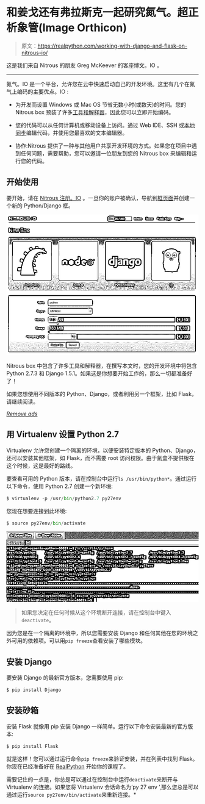 # 和姜戈还有弗拉斯克一起研究氮气。超正析象管(Image Orthicon)

> 原文：<https://realpython.com/working-with-django-and-flask-on-nitrous-io/>

这是我们来自 Nitrous 的朋友 Greg McKeever 的客座博文。IO 。

* * *

氮气。IO 是一个平台，允许您在云中快速启动自己的开发环境。这里有几个在氮气上编码的主要优点。IO :

*   为开发而设置 Windows 或 Mac OS 节省无数小时(或数天)的时间。您的 Nitrous box 预装了许多[工具和解释器](http://help.nitrous.io/box-interpreters-and-tools/?utm_source=realpython.com&utm_medium=blog&utm_content=nitrous_io_python_dev_environment)，因此您可以立即开始编码。

*   您的代码可以从任何计算机或移动设备上访问。通过 Web IDE、SSH 或[本地同步](http://www.nitrous.io/mac?utm_source=realpython.com&utm_medium=blog&utm_content=nitrous_io_python_dev_environment)编辑代码，并使用您最喜欢的文本编辑器。

*   协作:Nitrous 提供了一种与其他用户共享开发环境的方式。如果您在项目中遇到任何问题，需要帮助，您可以邀请一位朋友到您的 Nitrous box 来编辑和运行您的代码。

## 开始使用

要开始，请在 [Nitrous 注册。IO](http://www.nitrous.io?utm_source=realpython.com&utm_medium=blog&utm_content=nitrous_io_python_dev_environment) 。一旦你的账户被确认，导航到[框页面](https://www.nitrous.io/app#/boxes)并创建一个新的 Python/Django 框。

[![Nitrous.IO "New Box" Screenshot](img/cf56447ce609ea42440d0899c0617e4e.png)](https://files.realpython.com/media/nitrous-create-python-box.81a29a41034a.png)

Nitrous box 中包含了许多工具和解释器，在撰写本文时，您的开发环境中将包含 Python 2.7.3 和 Django 1.5.1。如果这是你想要开始工作的，那么一切都准备好了！

如果您想使用不同版本的 Python、Django，或者利用另一个框架，比如 Flask，请继续阅读。

[*Remove ads*](/account/join/)

## 用 Virtualenv 设置 Python 2.7

Virtualenv 允许您创建一个隔离的环境，以便安装特定版本的 Python、Django，还可以安装其他框架，如 Flask，而不需要 root 访问权限。由于氮盒不提供根在这个时候，这是最好的路线。

要查看可用的 Python 版本，请在控制台中运行`ls /usr/bin/python*`。通过运行以下命令，使用 Python 2.7 创建一个新环境:

```py
$ virtualenv -p /usr/bin/python2.7 py27env
```

您现在想要连接到此环境:

```py
$ source py27env/bin/activate
```

[![Nitrous Virtualenv Setup for Python 2.7](img/2b8cbaa8eb57366f75665165615b5d07.png)](https://files.realpython.com/media/nitrous-virtual-env-python27.1e7605d5cbb0.png)

> 如果您决定在任何时候从这个环境断开连接，请在控制台中键入`deactivate`。

因为您是在一个隔离的环境中，所以您需要安装 Django 和任何其他在您的环境之外可用的依赖项。可以用`pip freeze`查看安装了哪些模块。

## 安装 Django

要安装 Django 的最新官方版本，您需要使用 pip:

```py
$ pip install Django
```

## 安装砂箱

安装 Flask 就像用 pip 安装 Django 一样简单。运行以下命令安装最新的官方版本:

```py
$ pip install Flask
```

就是这样！您可以通过运行命令`pip freeze`来验证安装，并在列表中找到 Flask。你现在已经准备好在 [RealPython](https://realpython.com/) 开始你的课程了。

需要记住的一点是，你总是可以通过在控制台中运行`deactivate`来断开与 Virtualenv 的连接。如果您将 Virtualenv 会话命名为‘py 27 env ’,那么您总是可以通过运行`source py27env/bin/activate`来重新连接。*